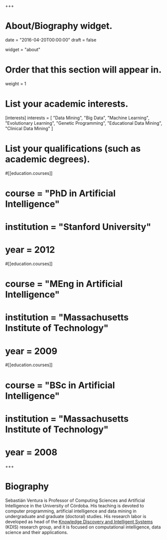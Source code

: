 +++
# About/Biography widget.

date = "2016-04-20T00:00:00"
draft = false

widget = "about"

# Order that this section will appear in.
weight = 1

# List your academic interests.
[interests]
  interests = [
    "Data Mining",
    "Big Data", 
    "Machine Learning",
    "Evolutionary Learning",
    "Genetic Programming",
    "Educational Data Mining",
    "Clinical Data Mining"
  ]

# List your qualifications (such as academic degrees).
#[[education.courses]]
#  course = "PhD in Artificial Intelligence"
#  institution = "Stanford University"
#  year = 2012

#[[education.courses]]
#  course = "MEng in Artificial Intelligence"
#  institution = "Massachusetts Institute of Technology"
#  year = 2009

#[[education.courses]]
#  course = "BSc in Artificial Intelligence"
#  institution = "Massachusetts Institute of Technology"
#  year = 2008
 
+++

# Biography

Sebastián Ventura is Professor of Computing Sciences and Artificial Intelligence in the University of Córdoba. His teaching is devoted to computer programming, artificial intelligence and data mining in undergraduate and graduate (doctoral) studies. His research labor is developed as head of the [Knowledge Discovery and Intelligent Systems](http://kdislab.org)  (KDIS) research group, and it is focused on computational intelligence, data science and their applications.
